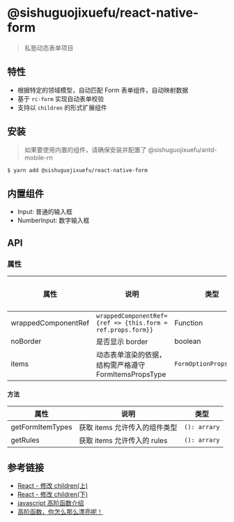 # @sishuguojixuefu/react-native-form

> 私塾动态表单项目

## 特性

- 根据特定的领域模型，自动匹配 Form 表单组件，自动映射数据
- 基于 `rc-form` 实现自动表单校验
- 支持以 `children` 的形式扩展组件

## 安装

> 如果要使用内置的组件，请确保安装并配置了 @sishuguojixuefu/antd-mobile-rn

```sh
$ yarn add @sishuguojixuefu/react-native-form
```

## 内置组件

- Input: 普通的输入框
- NumberInput: 数字输入框

## API

### 属性

| 属性                | 说明                                                        | 类型                    | 默认值 |
| ------------------- | ----------------------------------------------------------- | ----------------------- | ------ |
| wrappedComponentRef | `wrappedComponentRef={ref => {this.form = ref.props.form}}` | Function                | -      |
| noBorder            | 是否显示 border                                             | boolean                 | true   |
| items               | 动态表单渲染的依据，结构需严格遵守 FormItemsPropsType       | `FormOptionPropsType[]` | -      |

#### 方法

| 属性             | 说明                          | 类型         |
| ---------------- | ----------------------------- | ------------ |
| getFormItemTypes | 获取 items 允许传入的组件类型 | `(): arrary` |
| getRules         | 获取 items 允许传入的 rules   | `(): arrary` |

## 参考链接

- [React - 修改 children(上)](http://t.cn/E9XKVGW)
- [React - 修改 children(下)](http://t.cn/E9XKYDU)
- [javascript 高阶函数介绍](http://t.cn/E9SPeN1)
- [高阶函数，你怎么那么漂亮呢！](http://t.cn/RmB0uKp)
